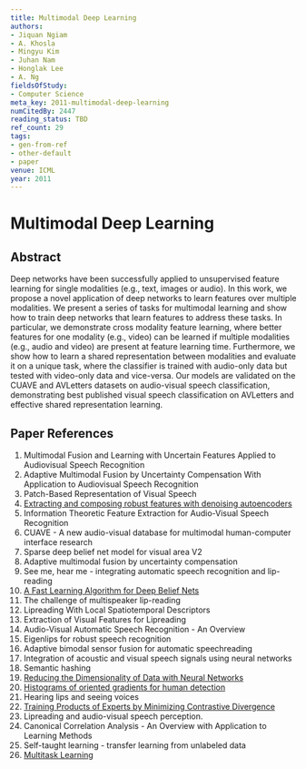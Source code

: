 ```yaml
---
title: Multimodal Deep Learning
authors:
- Jiquan Ngiam
- A. Khosla
- Mingyu Kim
- Juhan Nam
- Honglak Lee
- A. Ng
fieldsOfStudy:
- Computer Science
meta_key: 2011-multimodal-deep-learning
numCitedBy: 2447
reading_status: TBD
ref_count: 29
tags:
- gen-from-ref
- other-default
- paper
venue: ICML
year: 2011
---
```


# Multimodal Deep Learning

## Abstract

Deep networks have been successfully applied to unsupervised feature learning for single modalities (e.g., text, images or audio). In this work, we propose a novel application of deep networks to learn features over multiple modalities. We present a series of tasks for multimodal learning and show how to train deep networks that learn features to address these tasks. In particular, we demonstrate cross modality feature learning, where better features for one modality (e.g., video) can be learned if multiple modalities (e.g., audio and video) are present at feature learning time. Furthermore, we show how to learn a shared representation between modalities and evaluate it on a unique task, where the classifier is trained with audio-only data but tested with video-only data and vice-versa. Our models are validated on the CUAVE and AVLetters datasets on audio-visual speech classification, demonstrating best published visual speech classification on AVLetters and effective shared representation learning.

## Paper References

1. Multimodal Fusion and Learning with Uncertain Features Applied to Audiovisual Speech Recognition
2. Adaptive Multimodal Fusion by Uncertainty Compensation With Application to Audiovisual Speech Recognition
3. Patch-Based Representation of Visual Speech
4. [Extracting and composing robust features with denoising autoencoders](2008-extracting-and-composing-robust-features-with-denoising-autoencoders)
5. Information Theoretic Feature Extraction for Audio-Visual Speech Recognition
6. CUAVE - A new audio-visual database for multimodal human-computer interface research
7. Sparse deep belief net model for visual area V2
8. Adaptive multimodal fusion by uncertainty compensation
9. See me, hear me - integrating automatic speech recognition and lip-reading
10. [A Fast Learning Algorithm for Deep Belief Nets](2006-a-fast-learning-algorithm-for-deep-belief-nets)
11. The challenge of multispeaker lip-reading
12. Lipreading With Local Spatiotemporal Descriptors
13. Extraction of Visual Features for Lipreading
14. Audio-Visual Automatic Speech Recognition - An Overview
15. Eigenlips for robust speech recognition
16. Adaptive bimodal sensor fusion for automatic speechreading
17. Integration of acoustic and visual speech signals using neural networks
18. Semantic hashing
19. [Reducing the Dimensionality of Data with Neural Networks](2006-reducing-the-dimensionality-of-data-with-neural-networks)
20. [Histograms of oriented gradients for human detection](2005-histograms-of-oriented-gradients-for-human-detection)
21. Hearing lips and seeing voices
22. [Training Products of Experts by Minimizing Contrastive Divergence](2002-training-products-of-experts-by-minimizing-contrastive-divergence)
23. Lipreading and audio-visual speech perception.
24. Canonical Correlation Analysis - An Overview with Application to Learning Methods
25. Self-taught learning - transfer learning from unlabeled data
26. [Multitask Learning](2004-multitask-learning)
